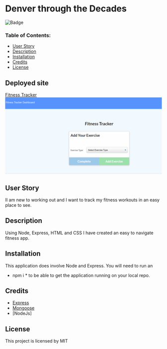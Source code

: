 # Denver through the Decades

![Badge](https://img.shields.io/static/v1?label=License&message=MIT&color=9cf)

### Table of Contents:

- [User Story](##-User-Story)
- [Description](##-Description)
- [Installation](##-Installation)
- [Credits](##-Credits)
- [License](##-License)

## Deployed site

[Fitness Tracker](https://guarded-inlet-54288.herokuapp.com/)
![DenverDecades](fitness.gif)

## User Story

II am new to working out and I want to track my fitness workouts in an easy place to see.

## Description

Using Node, Express, HTML and CSS I have created an easy to navigate fitness app.

## Installation

This application does involve Node and Express. You will need to run an

- npm i \*
  to be able to get the application running on your local repo.

## Credits

- [Express](https://www.npmjs.com/package/express)
- [Mongoose](https://www.npmjs.com/package/mongoose)
- [NodeJs]

## License

This project is licensed by MIT
